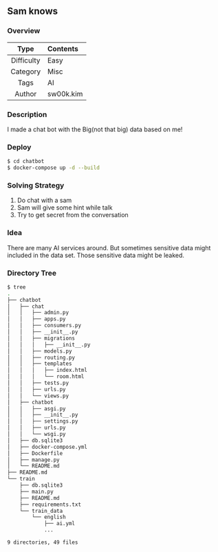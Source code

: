## Sam knows

### Overview

| Type              | Contents         |
|:-----------------:|:-----------------|
| Difficulty        | Easy             |
| Category          | Misc             |
| Tags              | AI               |
| Author            | sw00k.kim        |


### Description
I made a chat bot with the Big(not that big) data based on me!

### Deploy
```bash
$ cd chatbot
$ docker-compose up -d --build
```

### Solving Strategy

1. Do chat with a sam
2. Sam will give some hint while talk
3. Try to get secret from the conversation

### Idea

There are many AI services around. But sometimes sensitive data might included in the data set. Those sensitive data might be leaked.

### Directory Tree
```bash
$ tree
.
├── chatbot
│   ├── chat
│   │   ├── admin.py
│   │   ├── apps.py
│   │   ├── consumers.py
│   │   ├── __init__.py
│   │   ├── migrations
│   │   │   ├── __init__.py
│   │   ├── models.py
│   │   ├── routing.py
│   │   ├── templates
│   │   │   ├── index.html
│   │   │   └── room.html
│   │   ├── tests.py
│   │   ├── urls.py
│   │   └── views.py
│   ├── chatbot
│   │   ├── asgi.py
│   │   ├── __init__.py
│   │   ├── settings.py
│   │   ├── urls.py
│   │   └── wsgi.py
│   ├── db.sqlite3
│   ├── docker-compose.yml
│   ├── Dockerfile
│   ├── manage.py
│   └── README.md
├── README.md
└── train
    ├── db.sqlite3
    ├── main.py
    ├── README.md
    ├── requirements.txt
    └── train_data
        └── english
            ├── ai.yml
            ...

9 directories, 49 files
```